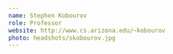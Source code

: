 ```yaml
---
name: Stephen Kobourov
role: Professor
website: http://www.cs.arizona.edu/~kobourov 
photo: headshots/skobourov.jpg
---
```

